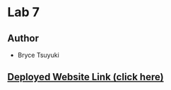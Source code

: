# Lab 7

## Author

- Bryce Tsuyuki

## [Deployed Website Link (click here)](https://brycetsuyuki.com/Lab7/#home)
